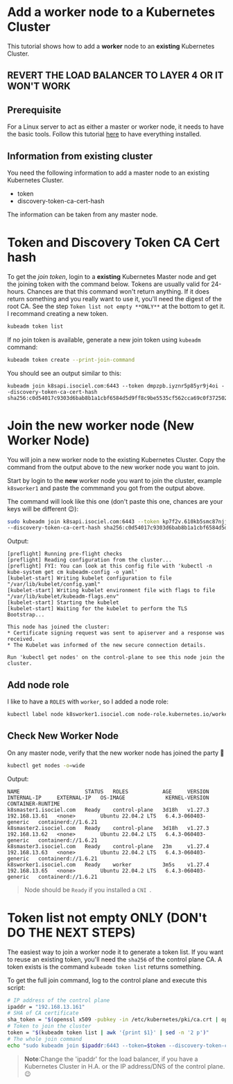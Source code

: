 # Add a worker node to a Kubernetes Cluster
This tutorial shows how to add a **worker** node to an **existing** Kubernetes Cluster.

## REVERT THE LOAD BALANCER TO LAYER 4 OR IT WON'T WORK

## Prerequisite
For a Linux server to act as either a master or worker node, it needs to have the basic tools. Follow this tutorial [here](04-K8s-master-worker.md) to have everything installed.

## Information from existing cluster
You need the following information to add a master node to an existing Kubernetes Cluster.
- token
- discovery-token-ca-cert-hash

The information can be taken from any master node.

# Token and Discovery Token CA Cert hash
To get the *join token*, login to a **existing** Kubernetes Master node and get the joining token with the command below. Tokens are usually valid for 24-hours. Chances are that this command won't return anything. If it does return something and you really want to use it, you'll need the digest of the root CA. See the step `Token list not empty **ONLY**` at the bottom to get it. I recommand creating a new token.
```sh
kubeadm token list
```

If no join token is available, generate a new join token using `kubeadm` command:
```sh
kubeadm token create --print-join-command
```

You should see an output similar to this:
```
kubeadm join k8sapi.isociel.com:6443 --token dmpzpb.iyznr5p85yr9j4oi --discovery-token-ca-cert-hash sha256:c0d54017c9303d6bab8b1a1cbf6584d5d9ff8c9be5535cf562cca69c0f372502
```

# Join the new worker node (New Worker Node)
You will join a new worker node to the existing Kubernetes Cluster. Copy the command from the output above to the new worker node you want to join.

Start by login to the **new** worker node you want to join the cluster, example `k8sworker1` and paste the commmand you got from the output above.

The command will look like this one (don't paste this one, chances are your keys will be different 😉):
```sh
sudo kubeadm join k8sapi.isociel.com:6443 --token kp7f2v.610kb5smc87njj3x \
--discovery-token-ca-cert-hash sha256:c0d54017c9303d6bab8b1a1cbf6584d5d9ff8c9be5535cf562cca69c0f372502
```

Output:
```
[preflight] Running pre-flight checks
[preflight] Reading configuration from the cluster...
[preflight] FYI: You can look at this config file with 'kubectl -n kube-system get cm kubeadm-config -o yaml'
[kubelet-start] Writing kubelet configuration to file "/var/lib/kubelet/config.yaml"
[kubelet-start] Writing kubelet environment file with flags to file "/var/lib/kubelet/kubeadm-flags.env"
[kubelet-start] Starting the kubelet
[kubelet-start] Waiting for the kubelet to perform the TLS Bootstrap...

This node has joined the cluster:
* Certificate signing request was sent to apiserver and a response was received.
* The Kubelet was informed of the new secure connection details.

Run 'kubectl get nodes' on the control-plane to see this node join the cluster.
```

## Add node role
I like to have a `ROLES` with `worker`, so I added a node role:
```sh
kubectl label node k8sworker1.isociel.com node-role.kubernetes.io/worker=myworker
```

## Check New Worker Node
On any master node, verify that the new worker node has joined the party 🎉
```sh
kubectl get nodes -o=wide
```

Output:
```
NAME                     STATUS   ROLES           AGE     VERSION   INTERNAL-IP     EXTERNAL-IP   OS-IMAGE             KERNEL-VERSION         CONTAINER-RUNTIME
k8smaster1.isociel.com   Ready    control-plane   3d18h   v1.27.3   192.168.13.61   <none>        Ubuntu 22.04.2 LTS   6.4.3-060403-generic   containerd://1.6.21
k8smaster2.isociel.com   Ready    control-plane   3d18h   v1.27.3   192.168.13.62   <none>        Ubuntu 22.04.2 LTS   6.4.3-060403-generic   containerd://1.6.21
k8smaster3.isociel.com   Ready    control-plane   23m     v1.27.4   192.168.13.63   <none>        Ubuntu 22.04.2 LTS   6.4.3-060403-generic   containerd://1.6.21
k8sworker1.isociel.com   Ready    worker          3m5s    v1.27.4   192.168.13.65   <none>        Ubuntu 22.04.2 LTS   6.4.3-060403-generic   containerd://1.6.21
```

>Node should be `Ready` if you installed a `CNI `.

# Token list not empty **ONLY** (DON't DO THE NEXT STEPS)
The easiest way to join a worker node it to generate a token list. If you want to reuse an existing token, you'll need the `sha256` of the control plane CA. A token exists is the command `kubeadm token list` returns something.

To get the full join command, log to the control plane and execute this script:
```sh
# IP address of the control plane
ipaddr = "192.168.13.161"
# SHA of CA certificate
sha_token = "$(openssl x509 -pubkey -in /etc/kubernetes/pki/ca.crt | openssl rsa -pubin -outform der 2>/dev/null | openssl dgst -sha256 -hex | sed 's/^.* //')"
# Token to join the cluster
token = "$(kubeadm token list | awk '{print $1}' | sed -n '2 p')"
# The whole join command
echo "sudo kubeadm join $ipaddr:6443 --token=$token --discovery-token-ca-cert-hash sha256:$sha_token"
```

>**Note**:Change the 'ipaddr' for the load balancer, if you have a Kubernetes Cluster in H.A. or the IP address/DNS of the control plane. 😉
